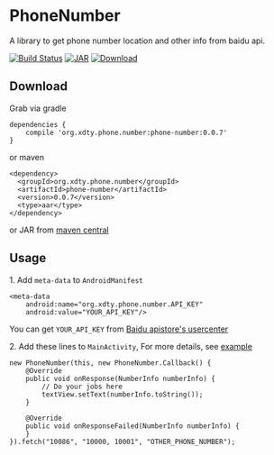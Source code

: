 # PhoneNumber
A library to get phone number location and other info from baidu api.


[![Build Status](https://travis-ci.org/xdtianyu/PhoneNumber.svg?branch=master)](https://travis-ci.org/xdtianyu/PhoneNumber)
[![JAR](https://img.shields.io/maven-central/v/org.xdty.phone.number/phone-number.svg)](http://central.maven.org/maven2/org/xdty/phone/number/phone-number/)
[ ![Download](https://api.bintray.com/packages/xdtianyu/maven/phone-number/images/download.svg) ](https://bintray.com/xdtianyu/maven/phone-number/_latestVersion)

## Download

Grab via gradle

```
dependencies {
    compile 'org.xdty.phone.number:phone-number:0.0.7'
}
```

or maven

```
<dependency>
  <groupId>org.xdty.phone.number</groupId>
  <artifactId>phone-number</artifactId>
  <version>0.0.7</version>
  <type>aar</type>
</dependency>
```

or JAR from [maven central](http://central.maven.org/maven2/org/xdty/phone/number/phone-number/)

## Usage

1\. Add `meta-data` to `AndroidManifest`

```
<meta-data
    android:name="org.xdty.phone.number.API_KEY"
    android:value="YOUR_API_KEY"/>
```

You can get `YOUR_API_KEY` from [Baidu apistore's usercenter](http://apistore.baidu.com/astore/usercenter)

2\. Add these lines to `MainActivity`, For more details, see [example](https://github.com/xdtianyu/PhoneNumber/tree/master/example)

```
new PhoneNumber(this, new PhoneNumber.Callback() {
    @Override
    public void onResponse(NumberInfo numberInfo) {
        // Do your jobs here
        textView.setText(numberInfo.toString());
    }

    @Override
    public void onResponseFailed(NumberInfo numberInfo) {
    }
}).fetch("10086", "10000, 10001", "OTHER_PHONE_NUMBER");
```
